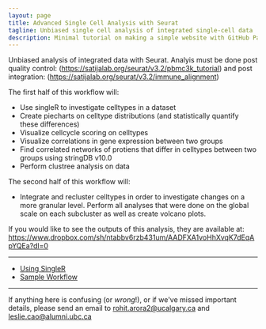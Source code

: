 ```yaml
---
layout: page
title: Advanced Single Cell Analysis with Seurat
tagline: Unbiased single cell analysis of integrated single-cell data
description: Minimal tutorial on making a simple website with GitHub Pages
---
```


Unbiased analysis of integrated data with Seurat. Analyis must be done post quality control: (https://satijalab.org/seurat/v3.2/pbmc3k_tutorial)
and post integration: (https://satijalab.org/seurat/v3.2/immune_alignment)

The first half of this workflow will:
- Use singleR to investigate celltypes in a dataset
- Create piecharts on celltype distributions (and statistically quantify these differences)
- Visualize cellcycle scoring on celltypes
- Visualize correlations in gene expression between two groups
- Find correlated networks of protiens that differ in celltypes between two groups using stringDB v10.0
- Perform clustree analysis on data

The second half of this workflow will:
- Integrate and recluster celltypes in order to investigate changes on a more granular level. Perform all analyses that were done on the global scale on each subcluster as well as create volcano plots.

If you would like to see the outputs of this analysis, they are available at: https://www.dropbox.com/sh/ntabbv6rzb431um/AADFXA1voHhXvqK7dEqApYQEa?dl=0

---

- [Using SingleR](pages/overview.html)
- [Sample Workflow](pages/independent_site.html)

---
If anything here is confusing (or _wrong_!), or if we've missed
important details, please send an email to rohit.arora2@ucalgary.ca and leslie.cao@alumni.ubc.ca

